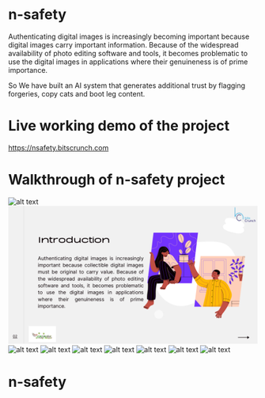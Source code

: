 # n-safety
Authenticating digital images is increasingly becoming important because digital images carry important information. Because of the widespread availability of photo editing software and tools, it becomes problematic to use the digital images in applications where their genuineness is of prime importance. 

So We have built an AI system that generates additional trust by flagging forgeries, copy cats and boot leg content.

# Live working demo of the project
https://nsafety.bitscrunch.com

# Walkthrough of n-safety project

![alt text](https://github.com/bitscrunch/n-safety/blob/main/images/image1.png?raw=true)
![alt text](https://github.com/bitscrunch/n-safety/blob/main/images/image2.png?raw=true)
![alt text](https://github.com/bitscrunch/n-safety/blob/main/images/image3.png?raw=true)
![alt text](https://github.com/bitscrunch/n-safety/blob/main/images/image4.png?raw=true)
![alt text](https://github.com/bitscrunch/n-safety/blob/main/images/image5.png?raw=true)
![alt text](https://github.com/bitscrunch/n-safety/blob/main/images/image6.png?raw=true)
![alt text](https://github.com/bitscrunch/n-safety/blob/main/images/image7.png?raw=true)
![alt text](https://github.com/bitscrunch/n-safety/blob/main/images/image8.png?raw=true)
![alt text](https://github.com/bitscrunch/n-safety/blob/main/images/image9.png?raw=true)
# n-safety
